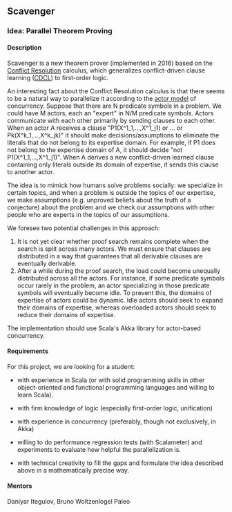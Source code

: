 
## Scavenger

### Idea: Parallel Theorem Proving

#### Description

Scavenger is a new theorem prover (implemented in 2016) based on the [Conflict Resolution](https://arxiv.org/pdf/1602.04568v1.pdf) calculus, which generalizes conflict-driven clause learning ([CDCL](https://en.wikipedia.org/wiki/Conflict-Driven_Clause_Learning)) to first-order logic. 

An interesting fact about the Conflict Resolution calculus is that there seems to be a natural way to parallelize it according to the [actor model](https://en.wikipedia.org/wiki/Actor_model) of concurrency. Suppose that there are N predicate symbols in a problem. We could have M actors, each an "expert" in N/M predicate symbols. Actors communicate with each other primarily by sending clauses to each other. When an actor A receives a clause "P1(X^1_1,...,X^1_j1) or ... or Pk(X^k_1,...,X^k_jk)" it should make decisions/assumptions to eliminate the literals that do not belong to its expertise domain. For example, if P1 does not belong to the expertise domain of A, it should decide "not P1(X^1_1,...,X^1_j1)". 
When A derives a new conflict-driven learned clause containing only literals outside its domain of expertise, it sends this clause to another actor.

The idea is to mimick how humans solve problems socially: we specialize in certain topics, and when a problem is outside the topics of our expertise, we make assumptions (e.g. unproved beliefs about the truth of a conjecture) about the problem and we check our assumptions with other people who are experts in the topics of our assumptions.

We foresee two potential challenges in this approach:

1. It is not yet clear whether proof search remains complete when the search is split across many actors. We must ensure that clauses are distributed in a way that guarantees that all derivable clauses are eventually derivable.
2. After a while during the proof search, the load could become unequally distributed across all the actors. For instance, if some predicate symbols occur rarely in the problem, an actor specializing in those predicate symbols will eventually become idle. To prevent this, the domains of expertise of actors could be dynamic. Idle actors should seek to expand their domains of expertise, whereas overloaded actors should seek to reduce their domains of expertise.


The implementation should use Scala's Akka library for actor-based concurrency.


#### Requirements

For this project, we are looking for a student:

- with experience in Scala (or with solid programming skills in other object-oriented and functional programming languages and willing to learn Scala).

- with firm knowledge of logic (especially first-order logic, unification)

- with experience in concurrency (preferably, though not exclusively, in Akka)

- willing to do performance regression tests (with Scalameter) and experiments to evaluate how helpful the parallelization is.

- with technical creativity to fill the gaps and formulate the idea described above in a mathematically precise way.


#### Mentors

Daniyar Itegulov, Bruno Woltzenlogel Paleo




